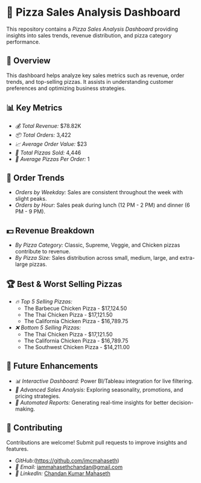 # 🍕 Pizza Sales Analysis Dashboard

This repository contains a *Pizza Sales Analysis Dashboard* providing insights into sales trends, revenue distribution, and pizza category performance.

## 📌 Overview

This dashboard helps analyze key sales metrics such as revenue, order trends, and top-selling pizzas. It assists in understanding customer preferences and optimizing business strategies.

## 📊 Key Metrics

- *💰 Total Revenue:* \$78.82K
- *📦 Total Orders:* 3,422
- *📈 Average Order Value:* \$23
- *🍕 Total Pizzas Sold:* 4,446
- *🔢 Average Pizzas Per Order:* 1

## 📅 Order Trends

- *Orders by Weekday:* Sales are consistent throughout the week with slight peaks.
- *Orders by Hour:* Sales peak during lunch (12 PM - 2 PM) and dinner (6 PM - 9 PM).

## 💵 Revenue Breakdown

- *By Pizza Category:* Classic, Supreme, Veggie, and Chicken pizzas contribute to revenue.
- *By Pizza Size:* Sales distribution across small, medium, large, and extra-large pizzas.

## 🏆 Best & Worst Selling Pizzas

- *🔥 Top 5 Selling Pizzas:*
  - The Barbecue Chicken Pizza - \$17,124.50
  - The Thai Chicken Pizza - \$17,121.50
  - The California Chicken Pizza - \$16,789.75
- *❌ Bottom 5 Selling Pizzas:*
  - The Thai Chicken Pizza - \$17,121.50
  - The California Chicken Pizza - \$16,789.75
  - The Southwest Chicken Pizza - \$14,211.00

## 🚀 Future Enhancements

- *📊 Interactive Dashboard:* Power BI/Tableau integration for live filtering.
- *📌 Advanced Sales Analysis:* Exploring seasonality, promotions, and pricing strategies.
- *📜 Automated Reports:* Generating real-time insights for better decision-making.
## 🤝 Contributing

Contributions are welcome! Submit pull requests to improve insights and features.

- *GitHub:*(https://github.com/imcmahaseth)
- *📧 Email:* [iammahasethchandan@gmail.com](mailto\:iammahasethchandan@gmail.com)
- *🔗 LinkedIn:* [Chandan Kumar Mahaseth](https://www.linkedin.com/in/mahaseth)
